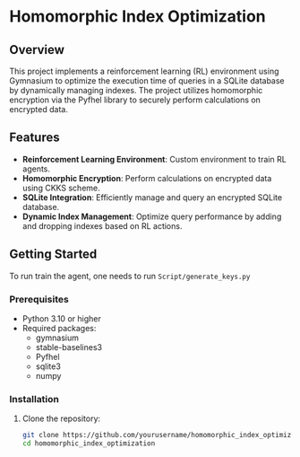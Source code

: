 # Homomorphic Index Optimization

## Overview
This project implements a reinforcement learning (RL) environment using Gymnasium to optimize the execution time of queries in a SQLite database by dynamically managing indexes. The project utilizes homomorphic encryption via the Pyfhel library to securely perform calculations on encrypted data.

## Features
- **Reinforcement Learning Environment**: Custom environment to train RL agents.
- **Homomorphic Encryption**: Perform calculations on encrypted data using CKKS scheme.
- **SQLite Integration**: Efficiently manage and query an encrypted SQLite database.
- **Dynamic Index Management**: Optimize query performance by adding and dropping indexes based on RL actions.

## Getting Started
To run train the agent, one needs to run ```Script/generate_keys.py```

### Prerequisites
- Python 3.10 or higher
- Required packages:
  - gymnasium
  - stable-baselines3
  - Pyfhel
  - sqlite3
  - numpy

### Installation
1. Clone the repository:
   ```bash
   git clone https://github.com/yourusername/homomorphic_index_optimization.git
   cd homomorphic_index_optimization

